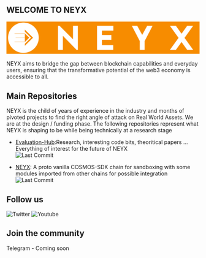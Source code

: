 ## WELCOME TO NEYX
![NEYX LOGO](https://github.com/NEYXHQ/.github/blob/main/LOGO-TEXT.jpg)

NEYX aims to bridge the gap between blockchain capabilities and everyday users, ensuring that the transformative potential of the web3 economy is accessible to all.

## Main Repositories
NEYX is the child of years of experience in the industry and months of pivoted projects to find the right angle of attack on Real World Assets. We are at the design / funding phase. The following repositories represent what NEYX is shaping to be while being technically at a research stage

* [Evaluation-Hub](https://github.com/NEYXHQ/Evaluation-Hub):Research, interesting code bits, theoritical papers ... Everything of interest for the future of NEYX
  <BR>![Last Commit](https://img.shields.io/github/last-commit/NEYXHQ/Evaluation-Hub)


* [NEYX](https://github.com/NEYXHQ/NEYX): A proto vanilla COSMOS-SDK chain for sandboxing with some modules imported from other chains for possible integration
  <BR>![Last Commit](https://img.shields.io/github/last-commit/NEYXHQ/NEYX)

## Follow us
![Twitter](https://twitter.com/NeyxHQ)
![Youtube](https://www.youtube.com/channel/UClka2upAni4OMzBpEVVJYGw)

## Join the community
Telegram - Coming soon


